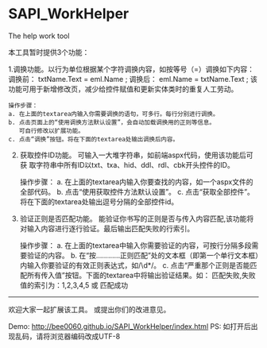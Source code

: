 SAPI_WorkHelper
===============

The help work tool

本工具暂时提供3个功能：

1.调换功能。以行为单位根据某个字符调换内容，如按等号（=）调换如下内容：
    调换前：  txtName.Text = eml.Name ;
    调换后：  eml.Name = txtName.Text ;
    该功能可用于新增修改页，减少给控件赋值和更新实体类时的重复人工劳动。

    操作步骤：
    a. 在上面的textarea内输入你需要调换的语句，可多行。每行分别进行调换。
    b. 点击页面上的“使用调换方法默认设置”，会自动加载调换用的正则等信息。
       可自行修改以扩展功能。
    c. 点击“调换”按钮。将在下面的textarea处输出调换后内容。
    
 
 2. 获取控件ID功能。 可输入一大堆字符串，如前端aspx代码，使用该功能后可获
    取字符串中所有ID以txt、txa、hid、ddl、rdl、cbk开头控件的ID。
	
    操作步骤：
    a. 在上面的textarea内输入你要查找的内容，如一个aspx文件的全部代码。
    b. 点击“使用获取控件方法默认设置”。
    c. 点击“获取全部控件”。将在下面的textarea处输出逗号分隔的全部控件id。


3. 验证正则是否匹配功能。 能验证你书写的正则是否与传入内容匹配,该功能将
   对输入内容进行逐行验证。最后输出匹配失败的行索引。

    操作步骤：
    a. 在上面的textarea中输入你需要验证的内容，可按行分隔多段需要验证的内容。
    b. 在“按…………正则匹配”处的文本框（即第一个单行文本框）内输入你要验证的有效正则表达式，如/\d*/。
    c. 点击“严重那个正则是否能匹配所有传入值”按钮。下面的textarea中将输出验证结果。如：
		匹配失败,失败值的索引为：1,2,3,4,5
	或
		匹配成功
			
-----------------------------------------------------------------------------------

欢迎大家一起扩展该工具。 或提出你们的改进意见。

Demo: http://bee0060.github.io/SAPI_WorkHelper/index.html
PS: 如打开后出现乱码，请将浏览器编码改成UTF-8